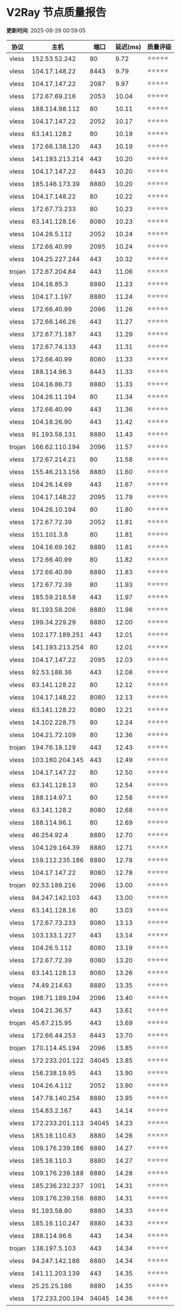 # V2Ray 节点质量报告

**更新时间**: 2025-08-29 00:59:05

| 协议 | 主机 | 端口 | 延迟(ms) | 质量评级 |
|------|------|------|----------|----------|
| vless | 152.53.52.242 | 80 | 9.72 | ⭐️⭐️⭐️⭐️⭐️ |
| vless | 104.17.148.22 | 8443 | 9.79 | ⭐️⭐️⭐️⭐️⭐️ |
| vless | 104.17.147.22 | 2087 | 9.97 | ⭐️⭐️⭐️⭐️⭐️ |
| vless | 172.67.69.216 | 2053 | 10.04 | ⭐️⭐️⭐️⭐️⭐️ |
| vless | 188.114.98.112 | 80 | 10.11 | ⭐️⭐️⭐️⭐️⭐️ |
| vless | 104.17.147.22 | 2052 | 10.17 | ⭐️⭐️⭐️⭐️⭐️ |
| vless | 63.141.128.2 | 80 | 10.19 | ⭐️⭐️⭐️⭐️⭐️ |
| vless | 172.66.138.120 | 443 | 10.19 | ⭐️⭐️⭐️⭐️⭐️ |
| vless | 141.193.213.214 | 443 | 10.20 | ⭐️⭐️⭐️⭐️⭐️ |
| vless | 104.17.147.22 | 8443 | 10.20 | ⭐️⭐️⭐️⭐️⭐️ |
| vless | 185.146.173.39 | 8880 | 10.20 | ⭐️⭐️⭐️⭐️⭐️ |
| vless | 104.17.148.22 | 80 | 10.22 | ⭐️⭐️⭐️⭐️⭐️ |
| vless | 172.67.73.233 | 80 | 10.23 | ⭐️⭐️⭐️⭐️⭐️ |
| vless | 63.141.128.16 | 8080 | 10.23 | ⭐️⭐️⭐️⭐️⭐️ |
| vless | 104.26.5.112 | 2052 | 10.24 | ⭐️⭐️⭐️⭐️⭐️ |
| vless | 172.66.40.99 | 2095 | 10.24 | ⭐️⭐️⭐️⭐️⭐️ |
| vless | 104.25.227.244 | 443 | 10.32 | ⭐️⭐️⭐️⭐️⭐️ |
| trojan | 172.67.204.84 | 443 | 11.06 | ⭐️⭐️⭐️⭐️⭐️ |
| vless | 104.16.85.3 | 8880 | 11.23 | ⭐️⭐️⭐️⭐️⭐️ |
| vless | 104.17.1.197 | 8880 | 11.24 | ⭐️⭐️⭐️⭐️⭐️ |
| vless | 172.66.40.99 | 2096 | 11.26 | ⭐️⭐️⭐️⭐️⭐️ |
| vless | 172.66.146.26 | 443 | 11.27 | ⭐️⭐️⭐️⭐️⭐️ |
| vless | 172.67.71.187 | 443 | 11.29 | ⭐️⭐️⭐️⭐️⭐️ |
| vless | 172.67.74.133 | 443 | 11.31 | ⭐️⭐️⭐️⭐️⭐️ |
| vless | 172.66.40.99 | 8080 | 11.33 | ⭐️⭐️⭐️⭐️⭐️ |
| vless | 188.114.96.3 | 8443 | 11.33 | ⭐️⭐️⭐️⭐️⭐️ |
| vless | 104.16.86.73 | 8880 | 11.33 | ⭐️⭐️⭐️⭐️⭐️ |
| vless | 104.26.11.194 | 80 | 11.34 | ⭐️⭐️⭐️⭐️⭐️ |
| vless | 172.66.40.99 | 443 | 11.36 | ⭐️⭐️⭐️⭐️⭐️ |
| vless | 104.18.26.90 | 443 | 11.42 | ⭐️⭐️⭐️⭐️⭐️ |
| vless | 91.193.58.131 | 8880 | 11.43 | ⭐️⭐️⭐️⭐️⭐️ |
| trojan | 166.62.110.194 | 2096 | 11.57 | ⭐️⭐️⭐️⭐️⭐️ |
| vless | 172.67.214.21 | 80 | 11.58 | ⭐️⭐️⭐️⭐️⭐️ |
| vless | 155.46.213.156 | 8880 | 11.60 | ⭐️⭐️⭐️⭐️⭐️ |
| vless | 104.26.14.69 | 443 | 11.67 | ⭐️⭐️⭐️⭐️⭐️ |
| vless | 104.17.148.22 | 2095 | 11.79 | ⭐️⭐️⭐️⭐️⭐️ |
| vless | 104.26.10.194 | 80 | 11.80 | ⭐️⭐️⭐️⭐️⭐️ |
| vless | 172.67.72.39 | 2052 | 11.81 | ⭐️⭐️⭐️⭐️⭐️ |
| vless | 151.101.3.8 | 80 | 11.81 | ⭐️⭐️⭐️⭐️⭐️ |
| vless | 104.16.69.162 | 8880 | 11.81 | ⭐️⭐️⭐️⭐️⭐️ |
| vless | 172.66.40.99 | 80 | 11.82 | ⭐️⭐️⭐️⭐️⭐️ |
| vless | 172.66.40.99 | 8880 | 11.83 | ⭐️⭐️⭐️⭐️⭐️ |
| vless | 172.67.72.39 | 80 | 11.93 | ⭐️⭐️⭐️⭐️⭐️ |
| vless | 185.59.218.58 | 443 | 11.97 | ⭐️⭐️⭐️⭐️⭐️ |
| vless | 91.193.58.206 | 8880 | 11.98 | ⭐️⭐️⭐️⭐️⭐️ |
| vless | 199.34.229.29 | 8880 | 12.00 | ⭐️⭐️⭐️⭐️⭐️ |
| vless | 102.177.189.251 | 443 | 12.01 | ⭐️⭐️⭐️⭐️⭐️ |
| vless | 141.193.213.254 | 80 | 12.01 | ⭐️⭐️⭐️⭐️⭐️ |
| vless | 104.17.147.22 | 2095 | 12.03 | ⭐️⭐️⭐️⭐️⭐️ |
| vless | 92.53.188.36 | 443 | 12.08 | ⭐️⭐️⭐️⭐️⭐️ |
| vless | 63.141.128.22 | 80 | 12.12 | ⭐️⭐️⭐️⭐️⭐️ |
| vless | 104.17.148.22 | 8080 | 12.13 | ⭐️⭐️⭐️⭐️⭐️ |
| vless | 63.141.128.22 | 8080 | 12.21 | ⭐️⭐️⭐️⭐️⭐️ |
| vless | 14.102.228.75 | 80 | 12.24 | ⭐️⭐️⭐️⭐️⭐️ |
| vless | 104.21.72.109 | 80 | 12.36 | ⭐️⭐️⭐️⭐️⭐️ |
| trojan | 194.76.18.129 | 443 | 12.43 | ⭐️⭐️⭐️⭐️⭐️ |
| vless | 103.160.204.145 | 443 | 12.49 | ⭐️⭐️⭐️⭐️⭐️ |
| vless | 104.17.147.22 | 80 | 12.50 | ⭐️⭐️⭐️⭐️⭐️ |
| vless | 63.141.128.13 | 80 | 12.54 | ⭐️⭐️⭐️⭐️⭐️ |
| vless | 188.114.97.1 | 80 | 12.58 | ⭐️⭐️⭐️⭐️⭐️ |
| vless | 63.141.128.2 | 8080 | 12.68 | ⭐️⭐️⭐️⭐️⭐️ |
| vless | 188.114.96.1 | 80 | 12.69 | ⭐️⭐️⭐️⭐️⭐️ |
| vless | 46.254.92.4 | 8880 | 12.70 | ⭐️⭐️⭐️⭐️⭐️ |
| vless | 104.129.164.39 | 8880 | 12.71 | ⭐️⭐️⭐️⭐️⭐️ |
| vless | 159.112.235.186 | 8880 | 12.78 | ⭐️⭐️⭐️⭐️⭐️ |
| vless | 104.17.147.22 | 8080 | 12.78 | ⭐️⭐️⭐️⭐️⭐️ |
| trojan | 92.53.188.216 | 2096 | 13.00 | ⭐️⭐️⭐️⭐️⭐️ |
| vless | 94.247.142.103 | 443 | 13.00 | ⭐️⭐️⭐️⭐️⭐️ |
| vless | 63.141.128.16 | 80 | 13.03 | ⭐️⭐️⭐️⭐️⭐️ |
| vless | 172.67.73.233 | 8080 | 13.13 | ⭐️⭐️⭐️⭐️⭐️ |
| vless | 103.133.1.227 | 443 | 13.14 | ⭐️⭐️⭐️⭐️⭐️ |
| vless | 104.26.5.112 | 8080 | 13.19 | ⭐️⭐️⭐️⭐️⭐️ |
| vless | 172.67.72.39 | 8080 | 13.20 | ⭐️⭐️⭐️⭐️⭐️ |
| vless | 63.141.128.13 | 8080 | 13.26 | ⭐️⭐️⭐️⭐️⭐️ |
| vless | 74.49.214.63 | 8880 | 13.35 | ⭐️⭐️⭐️⭐️⭐️ |
| trojan | 198.71.189.194 | 2096 | 13.40 | ⭐️⭐️⭐️⭐️⭐️ |
| vless | 104.21.36.57 | 443 | 13.61 | ⭐️⭐️⭐️⭐️⭐️ |
| trojan | 45.67.215.95 | 443 | 13.69 | ⭐️⭐️⭐️⭐️⭐️ |
| vless | 172.66.44.253 | 8443 | 13.70 | ⭐️⭐️⭐️⭐️⭐️ |
| trojan | 170.114.45.194 | 2096 | 13.85 | ⭐️⭐️⭐️⭐️⭐️ |
| vless | 172.233.201.122 | 34045 | 13.85 | ⭐️⭐️⭐️⭐️⭐️ |
| vless | 156.238.19.95 | 443 | 13.90 | ⭐️⭐️⭐️⭐️⭐️ |
| vless | 104.26.4.112 | 2052 | 13.90 | ⭐️⭐️⭐️⭐️⭐️ |
| vless | 147.78.140.254 | 8880 | 13.95 | ⭐️⭐️⭐️⭐️⭐️ |
| vless | 154.83.2.167 | 443 | 14.14 | ⭐️⭐️⭐️⭐️⭐️ |
| vless | 172.233.201.113 | 34045 | 14.23 | ⭐️⭐️⭐️⭐️⭐️ |
| vless | 185.16.110.63 | 8880 | 14.26 | ⭐️⭐️⭐️⭐️⭐️ |
| vless | 109.176.239.186 | 8880 | 14.27 | ⭐️⭐️⭐️⭐️⭐️ |
| vless | 185.16.110.3 | 8880 | 14.27 | ⭐️⭐️⭐️⭐️⭐️ |
| vless | 109.176.239.188 | 8880 | 14.28 | ⭐️⭐️⭐️⭐️⭐️ |
| vless | 185.236.232.237 | 1001 | 14.31 | ⭐️⭐️⭐️⭐️⭐️ |
| vless | 109.176.239.156 | 8880 | 14.31 | ⭐️⭐️⭐️⭐️⭐️ |
| vless | 91.193.58.80 | 8880 | 14.33 | ⭐️⭐️⭐️⭐️⭐️ |
| vless | 185.16.110.247 | 8880 | 14.33 | ⭐️⭐️⭐️⭐️⭐️ |
| vless | 188.114.96.6 | 443 | 14.34 | ⭐️⭐️⭐️⭐️⭐️ |
| trojan | 138.197.5.103 | 443 | 14.34 | ⭐️⭐️⭐️⭐️⭐️ |
| vless | 94.247.142.186 | 8880 | 14.34 | ⭐️⭐️⭐️⭐️⭐️ |
| vless | 141.11.203.139 | 443 | 14.35 | ⭐️⭐️⭐️⭐️⭐️ |
| vless | 25.25.25.186 | 8880 | 14.35 | ⭐️⭐️⭐️⭐️⭐️ |
| vless | 172.233.200.194 | 34045 | 14.36 | ⭐️⭐️⭐️⭐️⭐️ |
